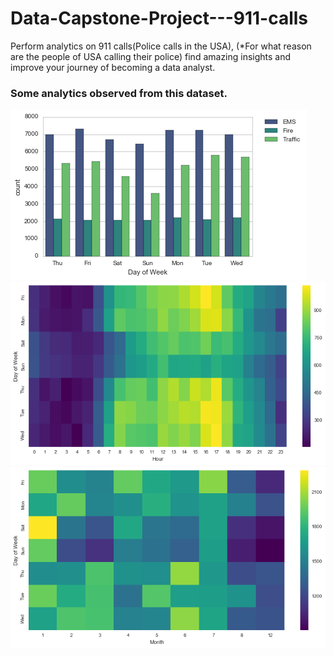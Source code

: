 # Data-Capstone-Project---911-calls
Perform analytics on 911 calls(Police calls in the USA),
(*For what reason are the people of USA calling their police)
find amazing insights and improve your journey of becoming a data analyst.

### Some analytics observed from this dataset.

![](d1.png)
![](d2.png)
![](d3.png)
